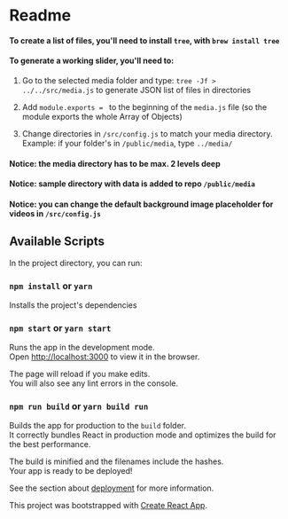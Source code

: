 # Readme

#### To create a list of files, you'll need to install `tree`, with `brew install tree`

#### To generate a working slider, you'll need to:

1. Go to the selected media folder and type: `tree -Jf > ../../src/media.js` to generate JSON list of files in directories

2. Add `module.exports = ` to the beginning of the `media.js` file (so the module exports the whole Array of Objects)

3. Change directories in `/src/config.js` to match your media directory.<br>
Example: if your folder's in `/public/media`, type `../media/`

#### Notice: the media directory has to be max. 2 levels deep

#### Notice: sample directory with data is added to repo `/public/media`

#### Notice: you can change the default background image placeholder for videos in `/src/config.js`

## Available Scripts

In the project directory, you can run:

### `npm install` or `yarn`

Installs the project's dependencies

### `npm start` or `yarn start`

Runs the app in the development mode.<br>
Open [http://localhost:3000](http://localhost:3000) to view it in the browser.

The page will reload if you make edits.<br>
You will also see any lint errors in the console.

### `npm run build` or `yarn build run`

Builds the app for production to the `build` folder.<br>
It correctly bundles React in production mode and optimizes the build for the best performance.

The build is minified and the filenames include the hashes.<br>
Your app is ready to be deployed!

See the section about [deployment](https://facebook.github.io/create-react-app/docs/deployment) for more information.

This project was bootstrapped with [Create React App](https://github.com/facebook/create-react-app).
